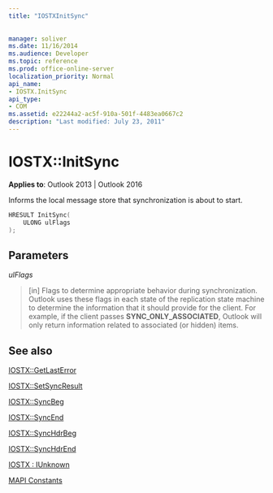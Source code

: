 ```yaml
---
title: "IOSTXInitSync"
 
 
manager: soliver
ms.date: 11/16/2014
ms.audience: Developer
ms.topic: reference
ms.prod: office-online-server
localization_priority: Normal
api_name:
- IOSTX.InitSync
api_type:
- COM
ms.assetid: e22244a2-ac5f-910a-501f-4483ea0667c2
description: "Last modified: July 23, 2011"
---
```


# IOSTX::InitSync

  
  
**Applies to**: Outlook 2013 | Outlook 2016 
  
Informs the local message store that synchronization is about to start.
  
```cpp
HRESULT InitSync( 
    ULONG ulFlags 
);
```

## Parameters

 _ulFlags_
  
> [in] Flags to determine appropriate behavior during synchronization. Outlook uses these flags in each state of the replication state machine to determine the information that it should provide for the client. For example, if the client passes **SYNC_ONLY_ASSOCIATED**, Outlook will only return information related to associated (or hidden) items. 
    
## See also



[IOSTX::GetLastError](iostx-getlasterror.md)
  
[IOSTX::SetSyncResult](iostx-setsyncresult.md)
  
[IOSTX::SyncBeg](iostx-syncbeg.md)
  
[IOSTX::SyncEnd](iostx-syncend.md)
  
[IOSTX::SyncHdrBeg](iostx-synchdrbeg.md)
  
[IOSTX::SyncHdrEnd](iostx-synchdrend.md)
  
[IOSTX : IUnknown](iostxiunknown.md)


[MAPI Constants](mapi-constants.md)


